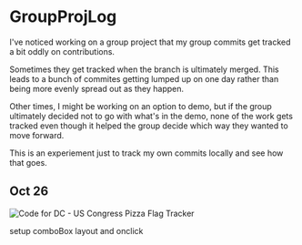 # GroupProjLog

I've noticed working on a group project that my group commits get tracked a bit oddly on contributions.  

Sometimes they get tracked when the branch is ultimately merged. This leads to a bunch of commites getting lumped up on one day rather than being more evenly spread out as they happen.

Other times, I might be working on an option to demo, but if the group ultimately decided not to go with what's in the demo, none of the work gets tracked even though it helped the group decide which way they wanted to move forward.

This is an experiement just to track my own commits locally and see how that goes.

## Oct 26
![Code for DC - US Congress Pizza Flag Tracker](https://github.com/codefordc/us-congress-pizza-flag-tracker)

setup comboBox layout and onclick

